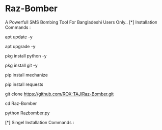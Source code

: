 # Raz-Bomber


A Powerfull SMS Bombing Tool For Bangladeshi Users Only..
[*] Installation Commands :


apt update -y

apt upgrade -y

pkg install python -y

pkg install git -y

pip install mechanize

pip install requests

git clone https://github.com/ROX-TAJ/Raz-Bomber.git

cd Raz-Bomber

python Razbomber.py

[*] Singel Installation Commands :
